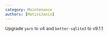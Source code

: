 ```yaml
---
category: Maintenance
authors: [MatissJanis]
---
```


Upgrade `yarn` to v4 and `better-sqlite3` to v9.1.1
